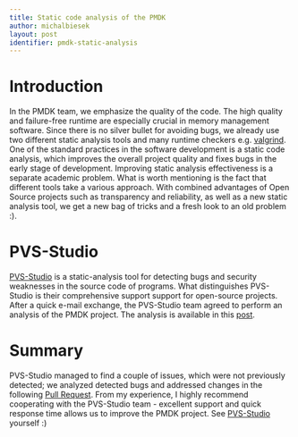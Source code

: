 ```yaml
---
title: Static code analysis of the PMDK
author: michalbiesek
layout: post
identifier: pmdk-static-analysis
---
```


# Introduction

In the PMDK team, we emphasize the quality of the code. The high quality and failure-free runtime are especially crucial in memory management software. Since there is no silver bullet for avoiding bugs, we already use two different static analysis tools and many runtime checkers e.g. [valgrind]. One of the standard practices in the software development is a static code analysis, which improves the overall project quality and fixes bugs in the early stage of development. Improving static analysis effectiveness is a separate academic problem. What is worth mentioning is the fact that different tools take a various approach. With combined advantages of Open Source projects such as transparency and reliability, as well as a new static analysis tool, we get a new bag of tricks and a fresh look to an old problem :).

# PVS-Studio

[PVS-Studio][pvs-studio] is a static-analysis tool for detecting bugs and security weaknesses in the source code of programs. What distinguishes PVS-Studio is their comprehensive support support for open-source projects.
After a quick e-mail exchange, the PVS-Studio team agreed to perform an analysis of the PMDK project.
The analysis is available in this [post][viva64-post].

# Summary 

PVS-Studio managed to find a couple of issues, which were not previously detected; we analyzed detected bugs and addressed changes in the following [Pull Request][pr-fix].
From my experience, I highly recommend cooperating with the PVS-Studio team - excellent support and quick response time allows us to improve the PMDK project. See [PVS-Studio][pvs-studio] yourself :)

[valgrind]: https://www.youtube.com/watch?v=R2m-wH7W-5U
[pvs-studio]: https://viva64.com/en/pvs-studio/
[viva64-post]: https://viva64.com/en/b/0756/
[pr-fix]: https://github.com/pmem/pmdk/pull/4942